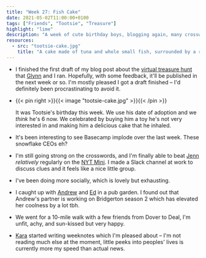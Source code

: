 ```yaml
---
title: "Week 27: Fish Cake"
date: 2021-05-02T11:00:00+0100
tags: ["Friends", "Tootsie", "Treasure"]
highlight: "lime"
description: "A week of cute birthday boys, blogging again, many crosswords, and a 10-mile walk which my body wasn't prepared for."
resources:
  - src: "tootsie-cake.jpg"
    title: "A cake made of tuna and whole small fish, surrounded by a ring of dreamies, and topped with a candle. Tootsie is being held back from eating the cake while the candle is lit."
---
```


  * I finished the first draft of my blog post about the [virtual treasure hunt](https://rowanmanning.com/weeknotes/20/) that [Glynn](https://twitter.com/glynnphillips) and I ran. Hopefully, with some feedback, it'll be published in the next week or so. I'm mostly pleased I got a draft finished – I'd definitely been procrastinating to avoid it.

  * {{< pin right >}}{{< image "tootsie-cake.jpg" >}}{{< /pin >}}
  
    It was Tootsie's birthday this week. We use his date of adoption and we _think_ he's 6 now. We celebrated by buying him a toy he's not very interested in and making him a delicious cake that he inhaled.

  * It's been interesting to see Basecamp implode over the last week. These snowflake CEOs eh?

  * I'm still going strong on the crosswords, and I'm finally able to beat [Jenn](https://twitter.com/teachlearncode) _relatively_ regularly on the [NYT Mini](https://www.nytimes.com/crosswords). I made a Slack channel at work to discuss clues and it feels like a nice little group.

  * I've been doing more socially, which is lovely but exhausting.
  
  * I caught up with [Andrew](https://adlawson.com/) and [Ed](https://twitter.com/Ed_Kend) in a pub garden. I found out that Andrew's partner is working on Bridgerton season 2 which has elevated her coolness by a lot tbh.

  * We went for a 10-mile walk with a few friends from Dover to Deal, I'm unfit, achy, and sun-kissed but very happy.

  * [Kara](https://ghost.computer/) started writing weeknotes which I'm pleased about – I'm not reading much else at the moment, little peeks into peoples' lives is currently more my speed than actual news.
